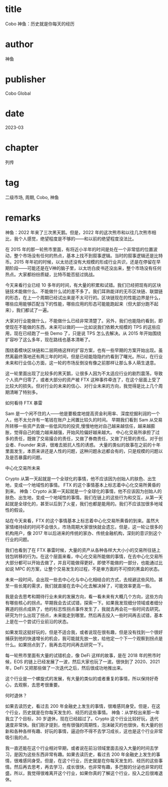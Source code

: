 # title
Cobo 神鱼：历史就是你每天的经历

# author
神鱼

# publisher
Cobo Global

# date
2023-03

# chapter
列传

# tag
二级市场, 周期, Cobo, 神鱼

# remarks
神鱼：2022 年来了三次黑天鹅。但是，2022 年的这次熊市和以往几次熊市相比，我个人感觉，绝望程度是不够的——和以前的绝望程度没法比。

在 2015 年的那一轮熊市里面，有将近小半年的时间是处在一个非常低的位置波动，整个市场没有任何的热点，基本上找不到叙事逻辑。当时的叙事逻辑还是比特币。2015 年年初的时候，以太坊还没有大规模的形成行业共识，还是在停留在早期阶段——可能还是在V神的脑子里，以太坊白皮书还没出来，整个市场没有任何热点。大家都纷纷质疑，比特币能否挺过挑战。

今天来看行业已经 10 多年的时间，有大量的积累和试错。我们已经把现有的区块链技术能做什么、不能做什么试的差不多了。我们耳熟能详的无币区块链、联盟链的形态，在上一个周期已经试出来是不太可行的。区块链现在的性能边界是什么，哪些应用能够匹配当下的性能，哪些应用的形态可能能跑起来（但大部分跑不起来），我们都试了一遍。

大家对行业能做什么，不能做什么已经非常清楚了。另外，我们也能隐约看到，即使现在不能做的东西，未来可以做的——比如说我们依赖大规模的 TPS 的这些应用，现在已经跑了一些 Demo 了，只是说 TPS 怎么去解决。从 2015 年开始围绕扩容吵了这么多年，现在路线也基本清晰了。

围绕着模块区块链和二层网络这样的扩容方案，也有一些早期的方案开始出现。虽然离最终落地还有两三年的时间，但是已经能隐隐约约看到了曙光。所以，在行业未来和行业信心方面，这一轮的市场反倒没有像之前那样让那么多人萌生退意。

这一轮里面出现了比较多的黑天鹅，让很多人因为不太适应行业的剧烈震荡，导致个人资产归零了，或者大部分的资产被 FTX 这种事件牵连了，在这个层面上受了比较大的损失。但对行业的未来的信心、对行业未来的方向，我觉得是比上几个周期清晰了特别多。

如何看待 FTX 暴雷

Sam 是一个闲不住的人——他是要极度地提高资金利用率、深度挖掘利润的一个人，他不太允许有一笔钱在账户上闲置比较久的时间。
早期我们看到 Sam 从交易所转移一些资产去做一些低风险的投资,慢慢地他对自己越来越信任，越来越膨胀，觉得自己的能力越来越强，开始风险偏好越来越大。
中心化交易所承担了过多的责任，既做了交易撮合的责任，又做了券商责任，又做了托管的责任。对于创业者、Founder 来讲，很难去抵抗人性的诱惑。
大量的类似的故事在之前的十年里面发生，本质来讲还是人性的问题，这种问题永远都会有的，只是规模的问题以及是否暴露的问题。


中心化交易所未来

Crypto 从第一天起就是一个全球化的事情，他不应该因为创始人的肤色、出生地，变成一个地域性的事情。
FTX 的这个事情基本上标志着中心化交易所黄昏的到来。
神鱼：Crypto 从第一天起就是一个全球化的事情，他不应该因为创始人的肤色、出生地，变成一个地域性的事情。我们在链上的这些行为和交互，从第一天起就是全球化的，甚至以后到了火星，我们也都是能用的。我们不应该加很多地域性的假设。

站在今天来看，FTX 的这个事情基本上标志着中心化交易所黄昏的到来。虽然大家情绪持续的时间不会很久，市场周期大家很快就会遗忘，但是，这一轮让很多的机构用户，像 2017 年以后进来的传统的家办、传统金融机构，深刻的意识到这个行业的问题。

我们也看到了在 FTX 暴雷时候，大量的资产从各种各样大大小小的交易所往链上钱包转移的行为。在这个层面来看，中心化交易所能做的事情，在去中心化交易所大部分都可以开始去做了，并且可能做得更好。即使不能做的一部分，也能通过比如说 MPC 的方案，让整个交易发生的过程，不是单方面的不可控的黑盒的状态。

未来一段时间，会出现一些去中心化与中心化相结合的方式，去规避这些风险。甚至一些长尾的需求，我们就直接在去中心化去解决掉了，可能效率更高一些。


我是会去思考和期待行业未来的发展方向，看一看未来有大概几个方向，这些方向有哪些核心的拐点。早期我会去试试错，探索一下。如果我发现细分领域或者细分赛道的拐点成熟了，他的标志性拐点事件发生了，我就去再会花一些时间去研究。研究为什么出现了拐点，未来能走到哪里。然后再去投入一些时间再去试错，基本上是在一个尝试行业前沿的状态。

如果发现这挺好玩的，但是不适合我，或者说现在很有趣，但是没有找到一个很好捕获到他的快速增长的机会，我可能就先放一放，给他定一个下一个观察到拐点是什么。如果拐点到了，我再去花时间再去研究一下。

每一轮熊市里面有大量的试错机会，像 DeFi 这样的故事，是在 2018 年的熊市时候，EOS 的链上已经发展了一波，然后大家也玩了一波。很快到了 2020、2021 年，DeFi 又把那些做了一次迭代之后，然后很成功地推出来。

这个行业是一个螺旋式的发展，有大量的类似的或者重复的事情，所以保持好奇心，去观察，去思考很重要。

何时退休？

如果去读历史，看过去 200 年金融史上发生的事情，很难感同身受。但是，在这个行业，历史就是在你每天发生的、经历的这些事情。
神鱼：从学校出来那一年我立了个目标，30 岁退休，现在已经超过了。Crypto 这个行业比较好玩，迭代速度非常快。我们刚才提到，他有很强的周期性，泡沫破灭的也很快，有大量的创新和各种各样有趣、好玩的事情，逼迫你不得不去学习成长，这也是这个行业非常吸引我的点。

我一直还能在这个行业相对早期，或者说在前沿领域里面去投入大量的时间去学习，是因为这些东西非常有趣。如果去读历史，看过去 200 年金融史上发生的事情，很难感同身受。但是，在这个行业，历史就是在你每天发生的、经历的这些事情。然后再去思考，再去学习，成长很快，也非常有趣，多巴胺的分泌也非常的旺盛。所以，我觉得很难离开这个行业，如果你真的了解这个行业，投入之后很难退休。
